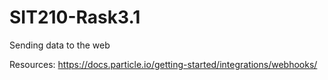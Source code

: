 # SIT210-Rask3.1
Sending data to the web

Resources:
https://docs.particle.io/getting-started/integrations/webhooks/
